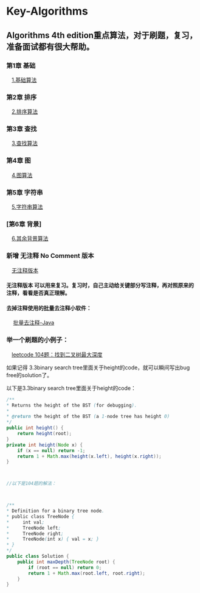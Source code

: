 ﻿# Key-Algorithms


## Algorithms 4th edition重点算法，对于刷题，复习，准备面试都有很大帮助。

### 第1章 基础 

&emsp;[1.基础算法](https://github.com/mxc19912008/Key-Algorithms/tree/master/chapter%201%20%E5%9F%BA%E7%A1%80%20Fundamental)<br />


### 第2章 排序 

&emsp;[2.排序算法](https://github.com/mxc19912008/Key-Algorithms/tree/master/Chapter%202%20%E6%8E%92%E5%BA%8F%20Sorting)<br />


### 第3章 查找 

&emsp;[3.查找算法](https://github.com/mxc19912008/Key-Algorithms/tree/master/Chapter%203%20%E6%9F%A5%E6%89%BE%20Searching)<br />


### 第4章 图 

&emsp;[4.图算法](https://github.com/mxc19912008/Key-Algorithms/tree/master/Chapter%204%20%E5%9B%BE%20Graph)<br />


### 第5章 字符串 

&emsp;[5.字符串算法](https://github.com/mxc19912008/Key-Algorithms/tree/master/Chapter%205%20%E5%AD%97%E7%AC%A6%E4%B8%B2%20Strings)<br />


### [第6章 背景] 

&emsp;[6.其余背景算法](https://github.com/mxc19912008/Key-Algorithms/tree/master/Chapter%206%20%E8%83%8C%E6%99%AF%20Context)<br />











### 新增 无注释 No Comment 版本

&emsp;[无注释版本](https://github.com/mxc19912008/Key-Algorithms/tree/master/Non-Comment%E7%89%88%E6%9C%AC)<br />

#### 无注释版本 可以用来复习。复习时，自己主动给关键部分写注释，再对照原来的注释，看看是否真正理解。


#### 去掉注释使用的批量去注释小软件：

&emsp; [批量去注释-Java](https://github.com/mxc19912008/Remove-comment-Java-version)<br />


### 举一个刷题的小例子：


&emsp;[leetcode 104题：找到二叉树最大深度](https://leetcode.com/problems/maximum-depth-of-binary-tree/#/description)<br />


如果记得 3.3binary search tree里面关于height的code，就可以瞬间写出bug free的solution了。


以下是3.3binary search tree里面关于height的code：

```java
/**
* Returns the height of the BST (for debugging).
*
* @return the height of the BST (a 1-node tree has height 0)
*/
public int height() {
    return height(root);
}
private int height(Node x) {
    if (x == null) return -1;
    return 1 + Math.max(height(x.left), height(x.right));
}



//以下是104题的解法：



/**
* Definition for a binary tree node.
* public class TreeNode {
*     int val;
*     TreeNode left;
*     TreeNode right;
*     TreeNode(int x) { val = x; }
* }
*/
public class Solution {
    public int maxDepth(TreeNode root) {
        if (root == null) return 0;
        return 1 + Math.max(root.left, root.right);
    }
}


